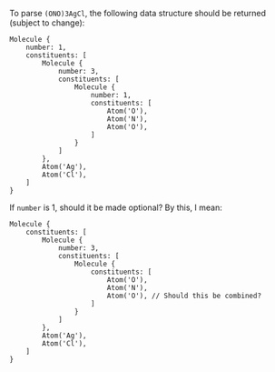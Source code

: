 To parse `(ONO)3AgCl`, the following data structure should be returned (subject to change):
```chem
Molecule {
	number: 1,
	constituents: [
		Molecule {
			number: 3,
			constituents: [
				Molecule {
					number: 1,
					constituents: [
						Atom('O'),
						Atom('N'),
						Atom('O'),
					]
				}
			]
		},
		Atom('Ag'),
		Atom('Cl'),
	]
}
```

If `number` is 1, should it be made optional? By this, I mean:
```chem
Molecule {
	constituents: [
		Molecule {
			number: 3,
			constituents: [
				Molecule {
					constituents: [
						Atom('O'),
						Atom('N'),
						Atom('O'), // Should this be combined?
					]
				}
			]
		},
		Atom('Ag'),
		Atom('Cl'),
	]
}
```